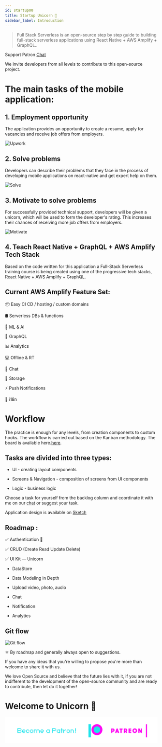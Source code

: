 ```yaml
---
id: startup00
title: Startup Unicorn 🦄
sidebar_label: Introduction 
---
```

> Full Stack Serverless is an open-source step by step guide to building  full-stack 
  serverless applications using React Native +  AWS Amplify  + GraphQL.. 

Support Patron [Chat](https://www.patreon.com/bePatron?u=34467235)

We invite developers from all levels to contribute to this open-source project.

# The main tasks of the mobile application:

## 1. Employment opportunity
The application provides an opportunity to create a resume, apply for vacancies and receive job offers from employers.

![Upwork](https://miro.medium.com/max/4800/1*RtVlTuN3yJw33SL8KT4Y4g.png)

## 2. Solve problems
Developers can describe their problems that they face in the process of developing mobile applications on react-native and get expert help on them.

![Solve](https://miro.medium.com/max/4800/1*ZNf3yYJJ80-UZwBZeretYg.png)

## 3. Motivate to solve problems
For successfully provided technical support, developers will be given a unicorn, which will 
be used to form the developer's rating. This increases their chances of receiving more job offers from employers.

![Motivate](https://miro.medium.com/max/4800/1*_BqhdLvRmLX4YN7rx5cWKA.png)

## 4. Teach React Native + GraphQL + AWS Amplify Tech Stack
Based on the code written for this application a Full-Stack Serverless training course is being 
created using one of the progressive tech stacks, React Native + AWS Amplify + GraphQL.

## Current AWS Amplify Feature Set:

📦 Easy CI CD / hosting / custom domains

🛢 Serverless DBs & functions

🤖 ML & AI

📱 GraphQL

📊 Analytics

💻 Offline & RT

📣 Chat

🕋 Storage

⚡️ Push Notifications

🤖 i18n

# Workflow
The practice is enough for any levels, from creation components to custom hooks.
The workflow is carried out based on the Kanban methodology. The board is available here.[here](https://github.com/react-native-village/aws-amplify-react-hooks/projects/1).

## Tasks are divided into three types:

- UI - creating layout components

- Screens & Navigation - composition of screens from UI components

- Logic - business logic

Choose a task for yourself from the backlog column and coordinate it with me on our [chat](https://discord.gg/Ntuttww) or suggest your task.

Application design is available on [Sketch](https://www.dropbox.com/s/ixqgri05i2mtu6p/%D0%94%D0%B8%D0%BC%D0%BA%D0%B0%D0%A0%D0%B5%D0%B0%D0%BA%D1%82%D0%BD%D0%B0%D1%82%D0%B8%D0%B2%D0%BD%D1%8B%D0%B9.sketch?dl=0)

## Roadmap :

✅ Authentication 🔐

✅ CRUD (Create Read Update Delete)

✅ UI Kit — Unicorn

- DataStore

- Data Modeling in Depth

- Upload video, photo, audio

- Chat

- Notification

- Analytics

## Git flow

![Git flow](https://miro.medium.com/max/4800/1*ZMRPUha7OmbCJB0YvY9Bhg.png)

⚛️ By roadmap and generally always open to suggestions.

If you have any ideas that you're willing to propose you're more than welcome to share it with us.

We love Open Source and believe that the future lies with it, 
if you are not indifferent to the development of the open-source community and are ready to 
	contribute, then let do it together!

# Welcome to Unicorn 🦄

[![Become a Patron!](/img/logo/patreon.png)](https://www.patreon.com/bePatron?u=34467235)
